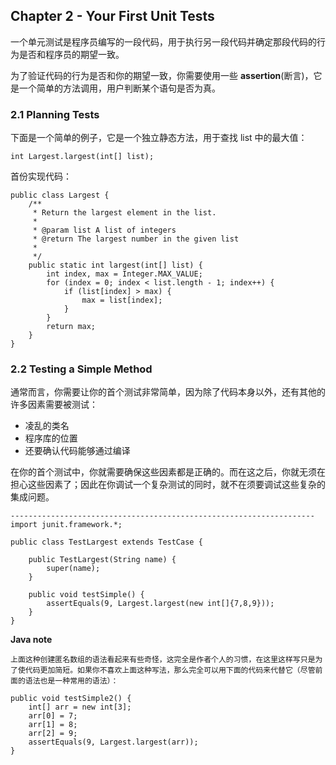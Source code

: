 ## Chapter 2 - Your First Unit Tests
一个单元测试是程序员编写的一段代码，用于执行另一段代码并确定那段代码的行为是否和程序员的期望一致。

为了验证代码的行为是否和你的期望一致，你需要使用一些 **assertion**(断言)，它是一个简单的方法调用，用户判断某个语句是否为真。

### 2.1 Planning Tests
下面是一个简单的例子，它是一个独立静态方法，用于查找 list 中的最大值：

    int Largest.largest(int[] list);

首份实现代码：

    public class Largest {
        /**
         * Return the largest element in the list.
         *
         * @param list A list of integers
         * @return The largest number in the given list
         *
         */
        public static int largest(int[] list) {
            int index, max = Integer.MAX_VALUE;
            for (index = 0; index < list.length - 1; index++) {
                if (list[index] > max) {
                    max = list[index];
                }
            }
            return max;
        }
    }

### 2.2 Testing a Simple Method
通常而言，你需要让你的首个测试非常简单，因为除了代码本身以外，还有其他的许多因素需要被测试：

 * 凌乱的类名
 * 程序库的位置
 * 还要确认代码能够通过编译

在你的首个测试中，你就需要确保这些因素都是正确的。而在这之后，你就无须在担心这些因素了；因此在你调试一个复杂测试的同时，就不在须要调试这些复杂的集成问题。

    --------------------------------------------------------------------
    import junit.framework.*;

    public class TestLargest extends TestCase {
        
        public TestLargest(String name) {
            super(name);
        }
        
        public void testSimple() {
            assertEquals(9, Largest.largest(new int[]{7,8,9}));
        }
    }

**Java note**

    上面这种创建匿名数组的语法看起来有些奇怪，这完全是作者个人的习惯，在这里这样写只是为了使代码更加简短。如果你不喜欢上面这种写法，那么完全可以用下面的代码来代替它（尽管前面的语法也是一种常用的语法）：

    public void testSimple2() {
        int[] arr = new int[3];
        arr[0] = 7;
        arr[1] = 8;
        arr[2] = 9;
        assertEquals(9, Largest.largest(arr));
    }
